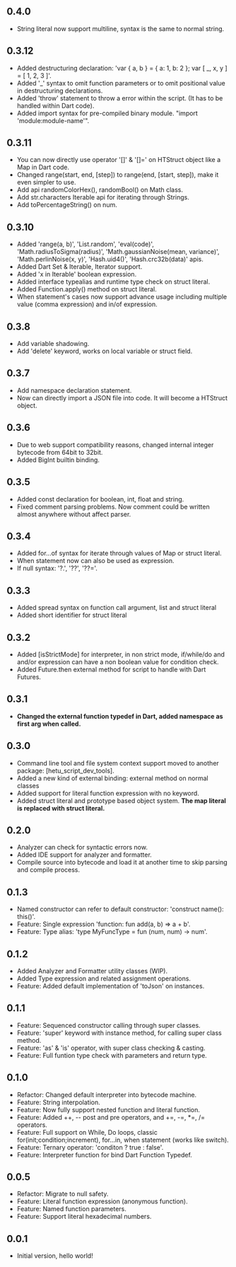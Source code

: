 ## 0.4.0

- String literal now support multiline, syntax is the same to normal string.

## 0.3.12

- Added destructuring declaration: 'var { a, b } = { a: 1, b: 2 }; var [ _, x, y ] = [ 1, 2, 3 ]'.
- Added '\_' syntax to omit function parameters or to omit positional value in destructuring declarations.
- Added 'throw' statement to throw a error within the script. (It has to be handled within Dart code).
- Added import syntax for pre-compiled binary module. "import 'module:module-name'".

## 0.3.11

- You can now directly use operator '[]' & '[]=' on HTStruct object like a Map in Dart code.
- Changed range(start, end, [step]) to range(end, [start, step]), make it even simpler to use.
- Add api randomColorHex(), randomBool() on Math class.
- Add str.characters Iterable api for iterating through Strings.
- Add toPercentageString() on num.

## 0.3.10

- Added 'range(a, b)', 'List.random', 'eval(code)', 'Math.radiusToSigma(radius)', 'Math.gaussianNoise(mean, variance)', 'Math.perlinNoise(x, y)', 'Hash.uid4()', 'Hash.crc32b(data)' apis.
- Added Dart Set & Iterable, Iterator support.
- Added 'x in Iterable' boolean expression.
- Added interface typealias and runtime type check on struct literal.
- Added Function.apply() method on struct literal.
- When statement's cases now support advance usage including multiple value (comma expression) and in/of expression.

## 0.3.8

- Add variable shadowing.
- Add 'delete' keyword, works on local variable or struct field.

## 0.3.7

- Add namespace declaration statement.
- Now can directly import a JSON file into code. It will become a HTStruct object.

## 0.3.6

- Due to web support compatibility reasons, changed internal integer bytecode from 64bit to 32bit.
- Added BigInt builtin binding.

## 0.3.5

- Added const declaration for boolean, int, float and string.
- Fixed comment parsing problems. Now comment could be written almost anywhere without affect parser.

## 0.3.4

- Added for...of syntax for iterate through values of Map or struct literal.
- When statement now can also be used as expression.
- If null syntax: '?.', '??', '??='.

## 0.3.3

- Added spread syntax on function call argument, list and struct literal
- Added short identifier for struct literal

## 0.3.2

- Added [isStrictMode] for interpreter, in non strict mode, if/while/do and and/or expression can have a non boolean value for condition check.
- Added Future.then external method for script to handle with Dart Futures.

## 0.3.1

- **Changed the external function typedef in Dart, added namespace as first arg when called.**

## 0.3.0

- Command line tool and file system context support moved to another package: [hetu_script_dev_tools].
- Added a new kind of external binding: external method on normal classes
- Added support for literal function expression with no keyword.
- Added struct literal and prototype based object system. **The map literal is replaced with struct literal.**

## 0.2.0

- Analyzer can check for syntactic errors now.
- Added IDE support for analyzer and formatter.
- Compile source into bytecode and load it at another time to skip parsing and compile process.

## 0.1.3

- Named constructor can refer to default constructor: 'construct name(): this()'.
- Feature: Single expression 'function: fun add(a, b) => a + b'.
- Feature: Type alias: 'type MyFuncType = fun (num, num) -> num'.

## 0.1.2

- Added Analyzer and Formatter utility classes (WIP).
- Added Type expression and related assignment operations.
- Feature: Added default implementation of 'toJson' on instances.

## 0.1.1

- Feature: Sequenced constructor calling through super classes.
- Feature: 'super' keyword with instance method, for calling super class method.
- Feature: 'as' & 'is' operator, with super class checking & casting.
- Feature: Full funtion type check with parameters and return type.

## 0.1.0

- Refactor: Changed default interpreter into bytecode machine.
- Feature: String interpolation.
- Feature: Now fully support nested function and literal function.
- Feature: Added ++, -- post and pre operators, and +=, -=, \*=, /= operators.
- Feature: Full support on While, Do loops, classic for(init;condition;increment), for...in, when statement (works like switch).
- Feature: Ternary operator: 'conditon ? true : false'.
- Feature: Interpreter function for bind Dart Function Typedef.

## 0.0.5

- Refactor: Migrate to null safety.
- Feature: Literal function expression (anonymous function).
- Feature: Named function parameters.
- Feature: Support literal hexadecimal numbers.

## 0.0.1

- Initial version, hello world!
